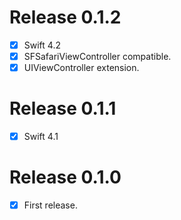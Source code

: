 # Release 0.1.2

- [x] Swift 4.2
- [x] SFSafariViewController compatible.
- [x] UIViewController extension.

# Release 0.1.1

- [x] Swift 4.1

# Release 0.1.0

- [x] First release.
